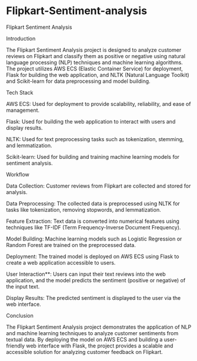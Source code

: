 # Flipkart-Sentiment-analysis
Flipkart Sentiment Analysis


Introduction

The Flipkart Sentiment Analysis project is designed to analyze customer reviews on Flipkart and classify them as positive or negative using natural language processing (NLP) techniques and machine learning algorithms. The project utilizes AWS ECS (Elastic Container Service) for deployment, Flask for building the web application, and NLTK (Natural Language Toolkit) and Scikit-learn for data preprocessing and model building.

Tech Stack

AWS ECS: Used for deployment to provide scalability, reliability, and ease of management.

Flask: Used for building the web application to interact with users and display results.

NLTK: Used for text preprocessing tasks such as tokenization, stemming, and lemmatization.

Scikit-learn: Used for building and training machine learning models for sentiment analysis.


Workflow


Data Collection: Customer reviews from Flipkart are collected and stored for analysis.

Data Preprocessing: The collected data is preprocessed using NLTK for tasks like tokenization, removing stopwords, and lemmatization.

Feature Extraction: Text data is converted into numerical features using techniques like TF-IDF (Term Frequency-Inverse Document Frequency).

Model Building: Machine learning models such as Logistic Regression or Random Forest are trained on the preprocessed data.

Deployment: The trained model is deployed on AWS ECS using Flask to create a web application accessible to users.

User Interaction**: Users can input their text reviews into the web application, and the model predicts the sentiment (positive or negative) of the input text.

Display Results: The predicted sentiment is displayed to the user via the web interface.


Conclusion


The Flipkart Sentiment Analysis project demonstrates the application of NLP and machine learning techniques to analyze customer sentiments from textual data. By deploying the model on AWS ECS and building a user-friendly web interface with Flask, the project provides a scalable and accessible solution for analyzing customer feedback on Flipkart.
